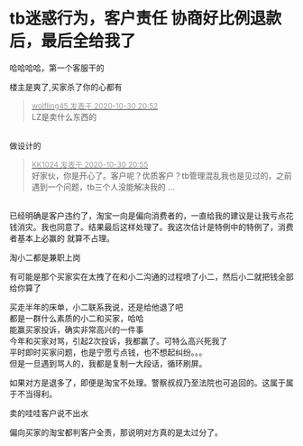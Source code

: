 # tb迷惑行为，客户责任 协商好比例退款后，最后全给我了


哈哈哈哈，第一个客服干的

楼主是爽了,买家杀了你的心都有<img src="static/image/smiley/default/titter.gif" smilieid="9" border="0" alt="" />

<div class="quote"><blockquote><font size="2"><a href="https://www.hostloc.com/forum.php?mod=redirect&amp;goto=findpost&amp;pid=9377315&amp;ptid=760382" target="_blank"><font color="#999999">wolfling45 发表于 2020-10-30 20:52</font></a></font><br />
LZ是卖什么东西的</blockquote></div><br />
做设计的<img src="static/image/smiley/yct/002.gif" smilieid="30" border="0" alt="" />

<div class="quote"><blockquote><font size="2"><a href="https://www.hostloc.com/forum.php?mod=redirect&amp;goto=findpost&amp;pid=9377335&amp;ptid=760382" target="_blank"><font color="#999999">KK1024 发表于 2020-10-30 20:55</font></a></font><br />
好家伙，你是开心了。客户呢？优质客户？tb管理混乱我也是见过的，之前遇到一个问题，tb三个人没能解决我的 ...</blockquote></div><br />
已经明确是客户违约了，淘宝一向是偏向消费者的，一直给我的建议是让我亏点花钱消灾。我也同意了。结果最后这样处理了。我这次估计是特例中的特例了，消费者基本上必赢的 就算不占理。

淘小二都是兼职上岗

有可能是那个买家实在太拽了在和小二沟通的过程喷了小二，然后小二就把钱全部给你算了<img src="static/image/smiley/default/lol.gif" smilieid="12" border="0" alt="" />

买走半年的床单，小二联系我说，还是给他退了吧<img src="static/image/smiley/default/lol.gif" smilieid="12" border="0" alt="" /><br />
都是一群什么素质的小二和买家，哈哈<br />
能赢买家投诉，确实非常高兴的一件事<br />
今年和买家对骂，引起2次投诉，我都赢了。可特么高兴死我了<br />
平时即时买家问题，也是宁愿亏点钱，也不想起纠纷。。。<br />
但是一旦遇到骂人的，我都是复制一大段话，循环刷屏。<img id="aimg_BQ77M" onclick="zoom(this, this.src, 0, 0, 0)" class="zoom" src="https://cdn.jsdelivr.net/gh/hishis/forum-master/public/images/patch.gif" onmouseover="img_onmouseoverfunc(this)" onload="thumbImg(this)" border="0" alt="" />

如果对方是退多了，即便是淘宝不处理。警察叔叔乃至法院也可追回的。这属于属于不当得利。

卖的哇哇客户说不出水<img id="aimg_vuhul" onclick="zoom(this, this.src, 0, 0, 0)" class="zoom" src="https://cdn.jsdelivr.net/gh/hishis/forum-master/public/images/patch.gif" onmouseover="img_onmouseoverfunc(this)" onload="thumbImg(this)" border="0" alt="" />

偏向买家的淘宝都判客户全责，那说明对方真的是太过分了。
